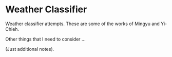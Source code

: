 # Weather Classifier
Weather classifier attempts.
These are some of the works of Mingyu and Yi-Chieh.

Other things that I need to consider ...

(Just additional notes).
